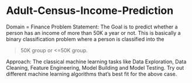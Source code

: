# Adult-Census-Income-Prediction
Domain = Finance
Problem Statement:
The Goal is to predict whether a person has an income of more than 50K a year or not.
This is basically a binary classification problem where a person is classified into the
>50K group or <=50K group.

Approach: The classical machine learning tasks like Data Exploration, Data Cleaning,
Feature Engineering, Model Building and Model Testing. Try out different machine
learning algorithms that’s best fit for the above case.
